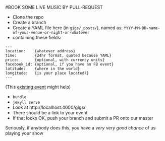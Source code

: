 #BOOK SOME LIVE MUSIC BY PULL-REQUEST

* Clone the repo
* Create a branch
* Create a YAML file here (in `gigs/_posts/`), named as:
  `YYYY-MM-DD-name-of-your-venue-or-night-or-whatever`
* containing these fields:

```
---
location:    {whatever address}
time:        {24hr format, quoted because YAML}
price:       {optional, with currency units}
facebook_id: {optional, if you have an FB event}
latitude:    {where in the world}
longitude:   {is your place located?}
---
```

(This [existing event](https://github.com/rawfunkmaharishi/rawfunkmaharishi.github.io/blob/master/gigs/_posts/2014-10-22-the-comedy.yml) might help)

* `bundle`
* `jekyll serve`
* Look at http://localhost:4000/gigs/
* There should be a link to your event
* If that looks OK, push your branch and submit a PR onto our master

Seriously, if anybody does this, you have a _very very good chance_ of us playing your show
